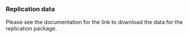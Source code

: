 ### Replication data
Please see the documentation for the link to download the data for the replication package.